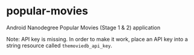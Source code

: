 # popular-movies
Android Nanodegree Popular Movies (Stage 1 & 2) application

Note: API key is missing. In order to make it work, place an API key into a string resource called `themoviedb_api_key`.
